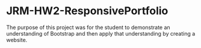 # JRM-HW2-ResponsivePortfolio
The purpose of this project was for the student to demonstrate an understanding of Bootstrap and then apply that understanding by creating a website.